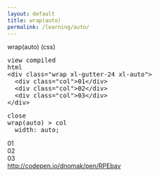 ```yaml
---
layout: default
title: wrap(auto)
permalink: /learning/auto/
---
```


<div id="css">
  <div class="dn-browser">
    <div class="dn-browser-header">
      <div class="dn-browser-button">
        <div class="wrap xl-auto">
          <div class="col"><div class="dn-browser-button__circle"></div></div>
          <div class="col"><div class="dn-browser-button__circle"></div></div>
          <div class="col"><div class="dn-browser-button__circle"></div></div>
        </div>
      </div>
      <div class="dn-style--title">wrap(<span>auto</span>) (css)</div>
      <a href="/" class="dn-logo"><img src="/img/flexiblegs-logo-white.png" alt=""></a>
    </div>
    <div class="dn-browser-body">
      <div class="dn-browser-body__pre">
        <pre class="is-not-compiled"><div class="dn-tag dn-tag--gray dn-tag--top dn-tag--button">view compiled</div><div class="dn-tag dn-tag--gray dn-tag--bottom">html</div><!--
          -->&lt;div class="wrap xl-gutter-24 <span>xl-auto</span>"&gt;<br/><!--
          -->  &lt;div class="col"&gt;01&lt;/div&gt;<br/><!--
          -->  &lt;div class="col"&gt;02&lt;/div&gt;<br/><!--
          -->  &lt;div class="col"&gt;03&lt;/div&gt;<br/><!--
          -->&lt;/div&gt;<!--
        --></pre>
        <pre class="is-compiled"><div class="dn-tag dn-tag--black dn-tag--top dn-tag--button">close</div><!--
          --><span>wrap(auto) > col</span><br/><!--
          -->  width: auto;<!--
        --></pre>
      </div>
      <div class="dn-browser-body__item">
        <div class="wrap xl-gutter-24 xl-auto dn-style--wrap">
          <div class="col"><div class="dn-style--col" style="display: inline-block;">01</div></div>
          <div class="col"><div class="dn-style--col" style="display: inline-block;">02</div></div>
          <div class="col"><div class="dn-style--col" style="display: inline-block;">03</div></div>
        </div>
      </div>
      <div class="dn-browser-footer">
        <div class="wrap xl-gutter-24 xl-outside-24 xl-right xl-auto">
          <div class="col">
            <a href="http://codepen.io/dnomak/pen/RPEbav?editors=110" class="dn-button dn-button--link dn-button--right">
              http://codepen.io/dnomak/pen/RPEbav
            </a>
          </div>
        </div>
      </div>
    </div>
  </div>
</div>
